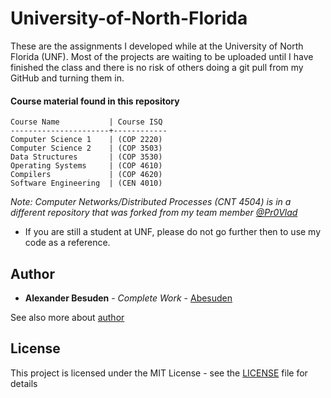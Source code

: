 # University-of-North-Florida
These are the assignments I developed while at the University of North Florida (UNF). Most of the projects are waiting to be uploaded until I have finished the class and there is no risk of others doing a git pull from my GitHub and turning them in.

#### Course material found in this repository
```
Course Name           | Course ISQ
----------------------+------------
Computer Science 1    | (COP 2220)
Computer Science 2    | (COP 3503)
Data Structures       | (COP 3530)
Operating Systems     | (COP 4610)
Compilers             | (COP 4620)
Software Engineering  | (CEN 4010)
```
   *Note: Computer Networks/Distributed Processes (CNT 4504) is in a different repository*
   *that was forked from my team member [@Pr0Vlad](https://github.com/Abesuden/sockets)*

* If you are still a student at UNF, please do not go further then to use my code as a reference.


## Author

* **Alexander Besuden** - *Complete Work* - [Abesuden](https://GitHub.com/Abesuden)

See also more about [author](http://AlexanderBesuden.com)

## License
This project is licensed under the MIT License - see the [LICENSE](LICENSE) file for details
